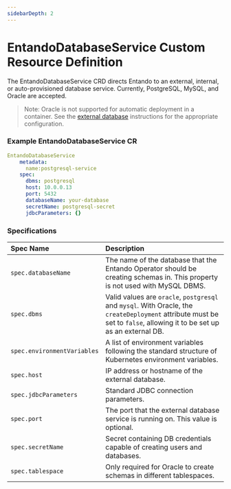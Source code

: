```yaml
---
sidebarDepth: 2
---
```


# EntandoDatabaseService Custom Resource Definition 
 
The EntandoDatabaseService CRD directs Entando to an external, internal, or auto-provisioned database service. Currently, PostgreSQL, MySQL, and Oracle are accepted. 
> Note: Oracle is not supported for automatic deployment in a container. See the [external database](../../tutorials/devops/external-db.md) instructions for the appropriate configuration. 
 
### Example EntandoDatabaseService CR

```yaml 
EntandoDatabaseService
    metadata:
      name:postgresql-service
    spec:
      dbms: postgresql
      host: 10.0.0.13
      port: 5432
      databaseName: your-database
      secretName: postgresql-secret
      jdbcParameters: {}
```
 

### Specifications

| Spec Name | Description |
| :- | :- |
|`spec.databaseName`| The name of the database that the Entando Operator should be creating schemas in. This property is not used with MySQL DBMS.|
|`spec.dbms`| Valid values are `oracle`, `postgresql` and `mysql`. With Oracle, the `createDeployment` attribute must be set to `false`, allowing it to be set up as an external DB.|
|`spec.environmentVariables`| A list of environment variables following the standard structure of Kubernetes environment variables.|
|`spec.host`| IP address or hostname of the external database.|
|`spec.jdbcParameters`| Standard JDBC connection parameters.|
|`spec.port`| The port that the external database service is running on. This value is optional.|
|`spec.secretName`| Secret containing DB credentials capable of creating users and databases. |
|`spec.tablespace`| Only required for Oracle to create schemas in different tablespaces.|



 
 <!--for secretName, link to credentials secret format-->
